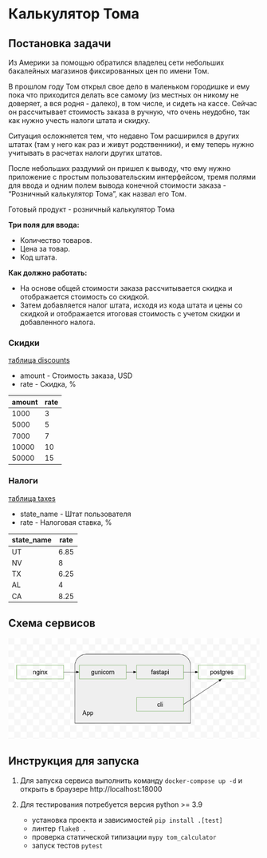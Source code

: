 # Калькулятор Тома

## Постановка задачи

Из Америки за помощью обратился владелец сети небольших бакалейных
магазинов фиксированных цен по имени Том.

В прошлом году Том открыл свое дело в маленьком городишке и ему пока что
приходится делать все самому (из местных он никому не доверяет, а вся
родня - далеко), в том числе, и сидеть на кассе. Сейчас он рассчитывает
стоимость заказа в ручную, что очень неудобно, так как нужно учесть налоги
штата и скидку.

Ситуация осложняется тем, что недавно Том расширился в других штатах
(там у него как раз и живут родственники), и ему теперь нужно учитывать в
расчетах налоги других штатов.

После небольших раздумий он пришел к выводу, что ему нужно приложение с
простым пользовательским интерфейсом, тремя полями для ввода и одним
полем вывода конечной стоимости заказа - “Розничный калькулятор Тома”, как
назвал его Том.

Готовый продукт - розничный калькулятор Тома

**Три поля для ввода:**

* Количество товаров.
* Цена за товар.
* Код штата.

**Как должно работать:**

* На основе общей стоимости заказа рассчитывается скидка и
отображается стоимость со скидкой.
* Затем добавляется налог штата, исходя из кода штата и цены
со скидкой и отображается итоговая стоимость с учетом
скидки и добавленного налога.

### Скидки

[таблица discounts](data/discounts.csv)

* amount - Стоимость заказа, USD
* rate - Скидка, %

| amount | rate |
| ------ | ---- |
| 1000   | 3    |
| 5000   | 5    |
| 7000   | 7    |
| 10000  | 10   |
| 50000  | 15   |

### Налоги

[таблица taxes](data/taxes.csv)

* state_name - Штат пользователя
* rate - Налоговая ставка, %

| state_name | rate |
| ---------- | ---- |
| UT         | 6.85 |
| NV         | 8    |
| TX         | 6.25 |
| AL         | 4    |
| CA         | 8.25 |

## Схема сервисов
![Services Schema](docs/schema.png)

## Инструкция для запуска

1. Для запуска сервиса выполнить команду `docker-compose up -d` и открыть в браузере http://localhost:18000
   
2. Для тестирования потребуется версия python >= 3.9
    * установка проекта и зависимостей `pip install .[test]`
    * линтер `flake8 .`
    * проверка статической типизации `mypy tom_calculator`
    * запуск тестов `pytest`
    